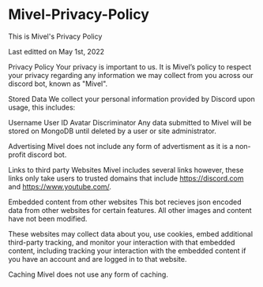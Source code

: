 # Mivel-Privacy-Policy
This is Mivel's Privacy Policy

Last editted on May 1st, 2022

Privacy Policy
Your privacy is important to us. It is Mivel’s policy to respect your privacy regarding any information we may collect from you across our discord bot, known as "Mivel".

Stored Data
We collect your personal information provided by Discord upon usage, this includes:

Username
User ID
Avatar
Discriminator
Any data submitted to Mivel will be stored on MongoDB until deleted by a user or site administrator.

Advertising
Mivel does not include any form of advertisment as it is a non-profit discord bot.


Links to third party Websites
Mivel includes several links however, these links only take users to trusted domains that include https://discord.com and https://www.youtube.com/.

Embedded content from other websites
This bot recieves json encoded data from other websites for certain features. All other images and content have not been modified.

These websites may collect data about you, use cookies, embed additional third-party tracking, and monitor your interaction with that embedded content, including tracking your interaction with the embedded content if you have an account and are logged in to that website. 

Caching
Mivel does not use any form of caching.
